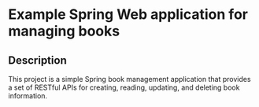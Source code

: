 # Example Spring Web application for managing books

## Description
This project is a simple Spring book management application that provides a set of RESTful APIs for creating, reading, updating, and deleting book information.

